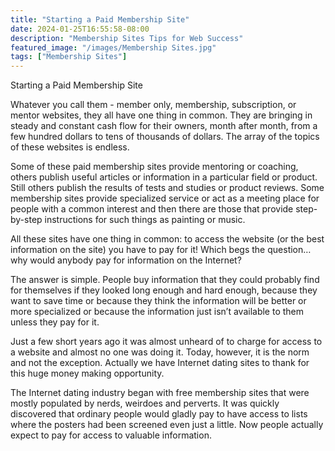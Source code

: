 ```yaml
---
title: "Starting a Paid Membership Site"
date: 2024-01-25T16:55:58-08:00
description: "Membership Sites Tips for Web Success"
featured_image: "/images/Membership Sites.jpg"
tags: ["Membership Sites"]
---
```


Starting a Paid Membership Site

Whatever you call them - member only, membership, subscription, or mentor websites, they all have one thing in common. They are bringing in steady and constant cash flow for their owners, month after month, from a few hundred dollars to tens of thousands of dollars. The array of the topics of these websites is endless.

Some of these paid membership sites provide mentoring or coaching, others publish useful articles or information in a particular field or product. Still others publish the results of tests and studies or product reviews. Some membership sites provide specialized service or act as a meeting place for people with a common interest and then there are those that provide step-by-step instructions for such things as painting or music.

All these sites have one thing in common: to access the website (or the best information on the site) you have to pay for it! Which begs the question…why would anybody pay for information on the Internet? 

The answer is simple. People buy information that they could probably find for themselves if they looked long enough and hard enough, because they want to save time or because they think the information will be better or more specialized or because the information just isn’t available to them unless they pay for it. 

Just a few short years ago it was almost unheard of to charge for access to a website and almost no one was doing it. Today, however, it is the norm and not the exception. Actually we have Internet dating sites to thank for this huge money making opportunity.

The Internet dating industry began with free membership sites that were mostly populated by nerds, weirdoes and perverts. It was quickly discovered that ordinary people would gladly pay to have access to lists where the posters had been screened even just a little. Now people actually expect to pay for access to valuable information.


